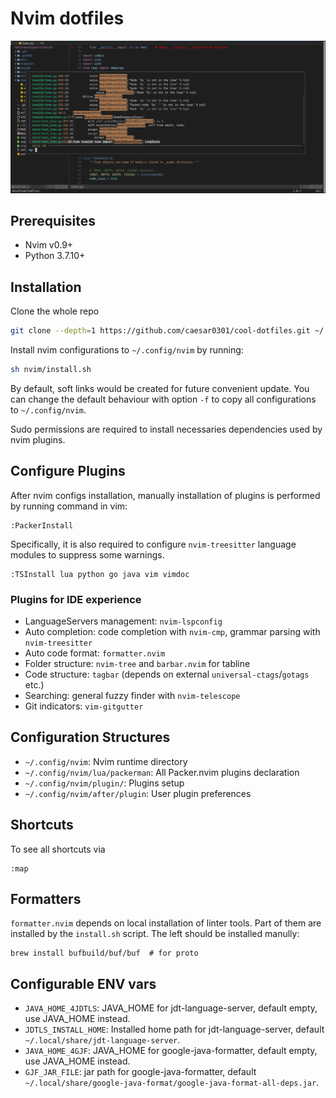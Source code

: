 # Nvim dotfiles

![idelike](https://github.com/caesar0301/cool-dotfiles/blob/721440cf68751aabaa72da106a8f6770d8281964/assets/screenshot.png)

## Prerequisites

* Nvim v0.9+
* Python 3.7.10+

## Installation

Clone the whole repo

```bash
git clone --depth=1 https://github.com/caesar0301/cool-dotfiles.git ~/.dotfiles
```

Install nvim configurations to `~/.config/nvim` by running:

```bash
sh nvim/install.sh
```

By default, soft links would be created for future convenient update. You can change the default behaviour with option `-f` to copy all configurations to `~/.config/nvim`.

Sudo permissions are required to install necessaries dependencies used by nvim plugins.

## Configure Plugins

After nvim configs installation, manually installation of plugins is performed by running command in vim:

```vim
:PackerInstall
```

Specifically, it is also required to configure `nvim-treesitter` language modules to suppress some warnings.

```vim
:TSInstall lua python go java vim vimdoc
```

### Plugins for IDE experience

* LanguageServers management: `nvim-lspconfig`
* Auto completion: code completion with `nvim-cmp`, grammar parsing with `nvim-treesitter`
* Auto code format: `formatter.nvim`
* Folder structure: `nvim-tree` and `barbar.nvim` for tabline
* Code structure: `tagbar` (depends on external `universal-ctags`/`gotags` etc.)
* Searching: general fuzzy finder with `nvim-telescope`
* Git indicators: `vim-gitgutter`

## Configuration Structures

* `~/.config/nvim`: Nvim runtime directory
* `~/.config/nvim/lua/packerman`: All Packer.nvim plugins declaration
* `~/.config/nvim/plugin/`: Plugins setup
* `~/.config/nvim/after/plugin`: User plugin preferences

## Shortcuts

To see all shortcuts via
```vim
:map
```

## Formatters

`formatter.nvim` depends on local installation of linter tools. Part of them are
installed by the `install.sh` script. The left should be installed manully:

```
brew install bufbuild/buf/buf  # for proto
```

## Configurable ENV vars

* `JAVA_HOME_4JDTLS`: JAVA_HOME for jdt-language-server, default empty, use JAVA_HOME instead.
* `JDTLS_INSTALL_HOME`: Installed home path for jdt-language-server, default `~/.local/share/jdt-language-server`.
* `JAVA_HOME_4GJF`: JAVA_HOME for google-java-formatter, default empty, use JAVA_HOME instead.
* `GJF_JAR_FILE`: jar path for google-java-formatter, default `~/.local/share/google-java-format/google-java-format-all-deps.jar`.
